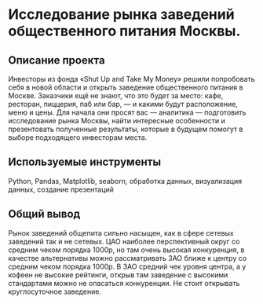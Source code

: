 # Исследование рынка заведений общественного питания Москвы.

## Описание проекта
Инвесторы из фонда «Shut Up and Take My Money» решили попробовать себя в новой области и открыть заведение общественного питания в Москве. Заказчики ещё не знают, что это будет за место: кафе, ресторан, пиццерия, паб или бар, — и какими будут расположение, меню и цены.
Для начала они просят вас — аналитика — подготовить исследование рынка Москвы, найти интересные особенности и презентовать полученные результаты, которые в будущем помогут в выборе подходящего инвесторам места.

## Используемые инструменты
Python, Pandas, Matplotlib, seaborn, обработка данных, визуализация данных, создание презентаций

## Общий вывод
Рынок заведений общепита сильно насыщен, как в сфере сетевых заведений так и не сетевых. ЦАО наиболее перспективный округ со средним чеком порядка 1000р, но там очень высокая конкуренция, в качестве альтернативы можно рассматривать ЗАО ближе к центру со средним чеком порядка 1000р. В ЗАО средний чек уровня центра, а у кофеен не высокие рейтинги, открыв там заведение с высокими стандартами можно не опасаться конкуренции. Не стоит открывать круглосуточное заведение.

